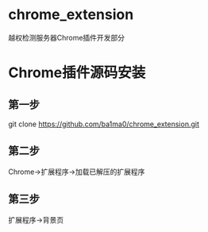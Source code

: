 # chrome_extension
越权检测服务器Chrome插件开发部分

# Chrome插件源码安装
## 第一步
git clone https://github.com/ba1ma0/chrome_extension.git
## 第二步
Chrome->扩展程序->加载已解压的扩展程序
## 第三步
扩展程序->背景页
